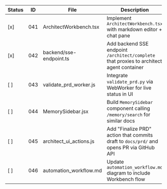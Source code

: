 | Status | ID  | File                                    | Description                                                                                         |
|--------|-----|-----------------------------------------|-----------------------------------------------------------------------------------------------------|
| [x]   | 041 | ArchitectWorkbench.tsx                  | Implement `ArchitectWorkbench.tsx` with markdown editor + chat pane                                 |
| [x]   | 042 | backend/sse-endpoint.ts                 | Add backend SSE endpoint `/architect/complete` that proxies to architect agent container            |
| [ ]    | 043 | validate_prd_worker.js                  | Integrate `validate_prd.py` via WebWorker for live status in UI                                     |
| [ ]    | 044 | MemorySidebar.jsx                       | Build `MemorySidebar` component calling `/memory/search` for similar docs                           |
| [ ]    | 045 | architect_ui_actions.js                 | Add "Finalize PRD" action that commits draft to `docs/prd/` and opens PR via GitHub API             |
| [ ]    | 046 | automation_workflow.md                  | Update `automation_workflow.md` diagram to include Workbench flow                                   |
